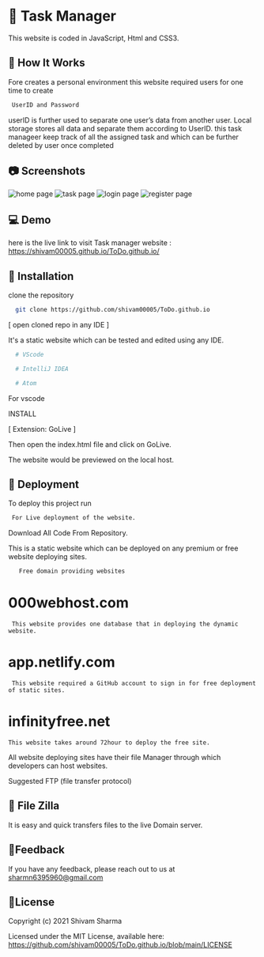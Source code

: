 # :memo: Task Manager

This website is coded in JavaScript, Html and CSS3.

## :information_desk_person: How It Works

Fore creates a personal environment this website required users for one time to create

```bash
 UserID and Password
```

userID is further used to separate one user’s data from another user. Local storage stores all data and separate them according to UserID. this task manageer keep track of all the assigned task and which can be further deleted by user once completed

## :camera: Screenshots

<img src="https://raw.githubusercontent.com/shivam00005/ToDo.github.io/master/screenshots/home.png" alt="home page">

<img src="https://raw.githubusercontent.com/shivam00005/ToDo.github.io/master/screenshots/added-task.png" alt="task page" >

<img src="https://raw.githubusercontent.com/shivam00005/ToDo.github.io/master/screenshots/login.png" alt="login page" >

<img src="https://raw.githubusercontent.com/shivam00005/ToDo.github.io/master/screenshots/register.png" alt="register page" >


## :computer: Demo

here is the live link to visit Task manager website : https://shivam00005.github.io/ToDo.github.io/

## :wrench: Installation

clone the repository

```bash
  git clone https://github.com/shivam00005/ToDo.github.io
```

[ open cloned repo in any IDE ]

It's a static website which can be tested and edited using any IDE.

```bash
  # VScode

  # IntelliJ IDEA

  # Atom
```

For vscode

 INSTALL

[ Extension: GoLive ]

Then open the index.html file and click on GoLive.

The website would be previewed on the local host.

## :satellite: Deployment

To deploy this project run

```bash
 For Live deployment of the website.
```

Download All Code From Repository.

This is a static website which can be deployed on any premium or free website deploying sites.

```bash
   Free domain providing websites
```

# 000webhost.com

     This website provides one database that in deploying the dynamic website.

# app.netlify.com

     This website required a GitHub account to sign in for free deployment of static sites.

# infinityfree.net

    This website takes around 72hour to deploy the free site.

All website deploying sites have their file Manager through which developers can host websites.

Suggested FTP (file transfer protocol)

## :file_folder: File Zilla

It is easy and quick transfers files to the live Domain server.

## :email:Feedback

If you have any feedback, please reach out to us at sharmn6395960@gmail.com


## :scroll:License

Copyright (c) 2021 Shivam Sharma

Licensed under the MIT License, available here: https://github.com/shivam00005/ToDo.github.io/blob/main/LICENSE

